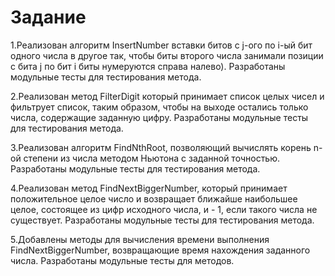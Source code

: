 # Задание
1.Реализован алгоритм InsertNumber вставки битов с j-ого по i-ый бит одного числа в другое
 так, чтобы биты второго числа занимали позиции с бита j по бит i биты нумеруются справа 
 налево). Разработаны модульные тесты для тестирования метода. 

 2.Реализован метод FilterDigit который принимает список целых чисел и фильтрует список, 
 таким образом, чтобы на выходе остались только числа, содержащие заданную цифру.
 Разработаны модульные тесты для тестирования метода. 

 3.Реализован алгоритм FindNthRoot, позволяющий вычислять корень n-ой степени из числа 
методом Ньютона с заданной точностью. Разработаны модульные тесты для тестирования метода. 

4.Реализован метод FindNextBiggerNumber, который принимает положительное целое число и 
возвращает ближайше наибольшее целое, состоящее из цифр исходного числа, и - 1, если 
такого числа не существует. Разработаны модульные тесты для тестирования метода.

5.Добавлены методы для вычисления времени выполнения FindNextBiggerNumber,
возвращающие время нахождения заданного числа. Разработаны модульные тесты для методов.
